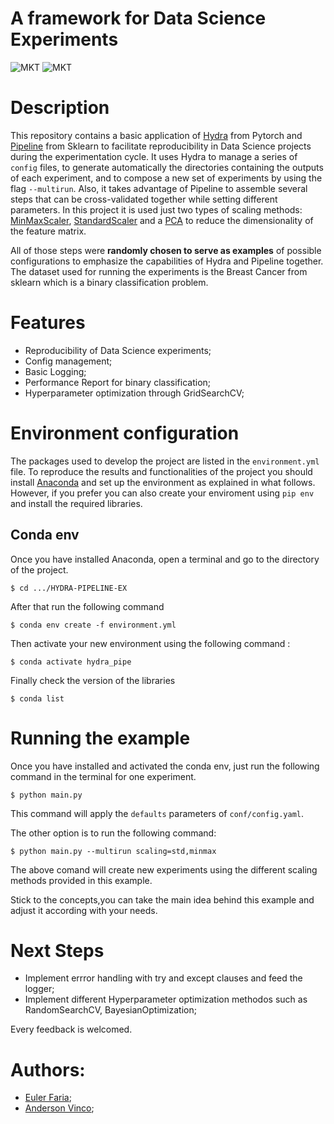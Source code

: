 # A framework for Data Science Experiments

![MKT](https://img.shields.io/badge/version-v0.1-blue.svg)
![MKT](https://img.shields.io/badge/language-Python-orange.svg)

# Description

This repository contains a basic application of [Hydra](https://hydra.cc/docs/intro) from Pytorch and [Pipeline](https://scikit-learn.org/stable/modules/generated/sklearn.pipeline.Pipeline.html) from Sklearn to facilitate reproducibility in Data Science projects during the experimentation cycle. It uses Hydra to manage a series of `config` files, to generate automatically the directories containing the outputs of each experiment, and to compose a new set of experiments by using the flag `--multirun`. Also, it takes advantage of Pipeline to assemble several steps that can be cross-validated together while setting different parameters. In this project it is used just two types of scaling methods: [MinMaxScaler](https://scikit-learn.org/stable/modules/generated/sklearn.preprocessing.MinMaxScaler.html), [StandardScaler](https://scikit-learn.org/stable/modules/generated/sklearn.preprocessing.StandardScaler.html#sklearn.preprocessing.StandardScaler) and a [PCA](https://scikit-learn.org/stable/modules/generated/sklearn.decomposition.PCA.html) to reduce the dimensionality of the feature matrix.

All of those steps were **randomly chosen to serve as examples** of possible configurations to emphasize the capabilities of Hydra and Pipeline together. The dataset used for running the experiments is the Breast Cancer from sklearn which is a binary classification problem.

# Features

- Reproducibility of Data Science experiments;
- Config management;
- Basic Logging;
- Performance Report for binary classification;
- Hyperparameter optimization through GridSearchCV;

# Environment configuration

The packages used to develop the project are listed in the `environment.yml` file. To reproduce the results and functionalities of the project you should install [Anaconda](https://anaconda.org) and set up the environment as explained in what follows. However, if you prefer you can also create your enviroment using `pip env` and install the required libraries.

## Conda env

Once you have installed Anaconda, open a terminal and go to the directory of the project.

```
$ cd .../HYDRA-PIPELINE-EX

```

After that run the following command

```
$ conda env create -f environment.yml

```

Then activate your new environment using the following command :

```
$ conda activate hydra_pipe

```

Finally check the version of the libraries

```
$ conda list

```

# Running the example

Once you have installed and activated the conda env, just run the following command in the terminal for one experiment.

```
$ python main.py

```

This command will apply the `defaults` parameters of `conf/config.yaml`.

The other option is to run the following command:

```
$ python main.py --multirun scaling=std,minmax

```

The above comand will create new experiments using the different scaling methods provided in this example.

Stick to the concepts,you can take the main idea behind this example and adjust it according with your needs.

# Next Steps

- Implement errror handling with try and except clauses and feed the logger;
- Implement different Hyperparameter optimization methodos such as RandomSearchCV, BayesianOptimization;

Every feedback is welcomed.

# Authors:

- [Euler Faria](https://github.com/EulerFaria);
- [Anderson Vinco](anderson.vinco@gmail.com);
